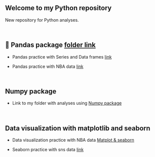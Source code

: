 ## Welcome to my Python repository

New repository for Python analyses.

<br>

## :panda_face:	Pandas package [folder link](https://github.com/JuanmaMN/Python/tree/master/pandas)
  
-  Pandas practice with Series and Data frames [link](https://github.com/JuanmaMN/Python/blob/master/pandas/DataFrameandSeries.md)

-  Pandas practice with NBA data [link](https://github.com/JuanmaMN/Python/tree/master/pandas/NBA_analytics_with_pandas)   


<br>

## Numpy package

-  Link to my folder with analyses using [Numpy package](https://github.com/JuanmaMN/Python/tree/master/numpy)


<br>

## Data visualization with matplotlib and seaborn

- Data visualization practice with NBA data [Matplot & seaborn](https://github.com/JuanmaMN/Python/blob/master/data_visualization/matplotlib_seaborn.md)
  
- Seaborn practice with sns data [link](https://github.com/JuanmaMN/Python/edit/master/data_visualization/matplotlib_seaborn.md)
